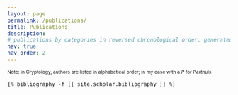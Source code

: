 ```yaml
---
layout: page
permalink: /publications/
title: Publications
description:
# publications by categories in reversed chronological order. generated by jekyll-scholar.
nav: true
nav_order: 2
---
```

<!-- _pages/publications.md -->
 <p style="font-size: 8pt;">Note: in Cryptology, authors are listed in alphabetical order; in my case with a
    <i>P</i> for <i>Perthuis</i>.
  </p>
<div class="publications">

    {% bibliography -f {{ site.scholar.bibliography }} %}

</div>
<!-- <div class="preprints"> </div> -->
